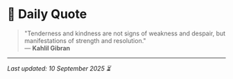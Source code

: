 # 📜 Daily Quote

> "Tenderness and kindness are not signs of weakness and despair, but manifestations of strength and resolution."  
> — **Kahlil Gibran**

---

_Last updated: 10 September 2025 ⏳_

